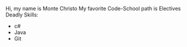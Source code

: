 Hi, my name is Monte Christo
My favorite Code-School path is Electives
Deadly Skills:
* c#
* Java
* Git